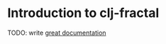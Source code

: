 # Introduction to clj-fractal

TODO: write [great documentation](http://jacobian.org/writing/what-to-write/)
